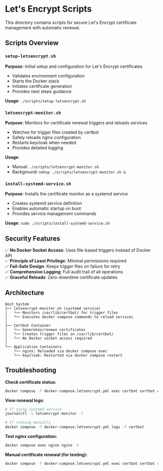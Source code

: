 # Let's Encrypt Scripts

This directory contains scripts for secure Let's Encrypt certificate management with automatic renewal.

## Scripts Overview

### `setup-letsencrypt.sh`
**Purpose**: Initial setup and configuration for Let's Encrypt certificates
- Validates environment configuration
- Starts the Docker stack
- Initiates certificate generation
- Provides next steps guidance

**Usage**: `./scripts/setup-letsencrypt.sh`

### `letsencrypt-monitor.sh`
**Purpose**: Monitors for certificate renewal triggers and reloads services
- Watches for trigger files created by certbot
- Safely reloads nginx configuration
- Restarts keycloak when needed
- Provides detailed logging

**Usage**: 
- Manual: `./scripts/letsencrypt-monitor.sh`
- Background: `nohup ./scripts/letsencrypt-monitor.sh &`

### `install-systemd-service.sh`
**Purpose**: Installs the certificate monitor as a systemd service
- Creates systemd service definition
- Enables automatic startup on boot
- Provides service management commands

**Usage**: `sudo ./scripts/install-systemd-service.sh`

## Security Features

✅ **No Docker Socket Access**: Uses file-based triggers instead of Docker API  
✅ **Principle of Least Privilege**: Minimal permissions required  
✅ **Fail-Safe Design**: Keeps trigger files on failure for retry  
✅ **Comprehensive Logging**: Full audit trail of all operations  
✅ **Graceful Reloads**: Zero-downtime certificate updates  

## Architecture

```
Host System
├── letsencrypt-monitor.sh (systemd service)
│   └── Monitors /var/lib/certbot/ for trigger files
│   └── Executes docker compose commands to reload services
│
├── Certbot Container
│   └── Generates/renews certificates
│   └── Creates trigger files in /var/lib/certbot/
│   └── No Docker socket access required
│
└── Application Containers
    └── nginx: Reloaded via docker compose exec
    └── keycloak: Restarted via docker compose restart
```

## Troubleshooting

**Check certificate status:**
```bash
docker compose -f docker-compose.letsencrypt.yml exec certbot certbot certificates
```

**View renewal logs:**
```bash
# If using systemd service
journalctl -u letsencrypt-monitor -f

# If running manually
docker compose -f docker-compose.letsencrypt.yml logs -f certbot
```

**Test nginx configuration:**
```bash
docker compose exec nginx nginx -t
```

**Manual certificate renewal (for testing):**
```bash
docker compose -f docker-compose.letsencrypt.yml exec certbot certbot renew --dry-run
```
